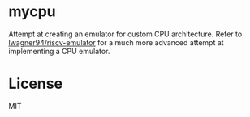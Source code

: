 # mycpu

Attempt at creating an emulator for custom CPU architecture. Refer to [lwagner94/riscv-emulator](https://github.com/lwagner94/riscv-emulator) for a much more advanced attempt at implementing a CPU emulator.

# License
MIT

